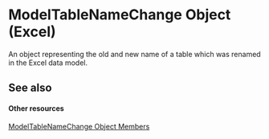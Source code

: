 
# ModelTableNameChange Object (Excel)

An object representing the old and new name of a table which was renamed in the Excel data model. 


## See also


#### Other resources


[ModelTableNameChange Object Members](7739e58b-9e02-cd98-eef5-d30555abd1e5.md)
